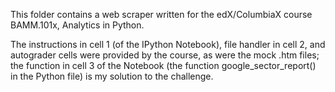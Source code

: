 This folder contains a web scraper written for the edX/ColumbiaX course BAMM.101x, Analytics in Python. 

The instructions in cell 1 (of the IPython Notebook), file handler in cell 2, and autograder cells were provided by the course, as were the mock .htm files; the function in cell 3 of the Notebook (the function google_sector_report() in the Python file) is my solution to the challenge. 
